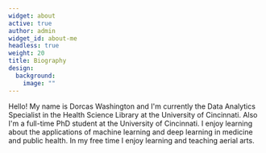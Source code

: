 ```yaml
---
widget: about
active: true
author: admin
widget_id: about-me
headless: true
weight: 20
title: Biography
design:
  background:
    image: ""
---
```

Hello! My name is Dorcas Washington and I'm currently the Data Analytics Specialist in the Health Science Library at the University of Cincinnati. Also I'm a full-time PhD student at the University of Cincinnati. I enjoy learning about the applications of machine learning and deep learning in medicine and public health. In my free time I enjoy learning and teaching aerial arts.